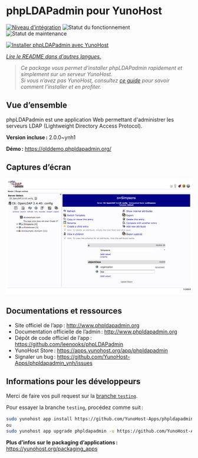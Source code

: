 <!--
Nota bene : ce README est automatiquement généré par <https://github.com/YunoHost/apps/tree/master/tools/readme_generator>
Il NE doit PAS être modifié à la main.
-->

# phpLDAPadmin pour YunoHost

[![Niveau d’intégration](https://apps.yunohost.org/badge/integration/phpldapadmin)](https://ci-apps.yunohost.org/ci/apps/phpldapadmin/)
![Statut du fonctionnement](https://apps.yunohost.org/badge/state/phpldapadmin)
![Statut de maintenance](https://apps.yunohost.org/badge/maintained/phpldapadmin)

[![Installer phpLDAPadmin avec YunoHost](https://install-app.yunohost.org/install-with-yunohost.svg)](https://install-app.yunohost.org/?app=phpldapadmin)

*[Lire le README dans d'autres langues.](./ALL_README.md)*

> *Ce package vous permet d’installer phpLDAPadmin rapidement et simplement sur un serveur YunoHost.*  
> *Si vous n’avez pas YunoHost, consultez [ce guide](https://yunohost.org/install) pour savoir comment l’installer et en profiter.*

## Vue d’ensemble

phpLDAPadmin est une application Web permettant d'administrer les serveurs LDAP (Lightweight Directory Access Protocol).

**Version incluse :** 2.0.0~ynh1

**Démo :** <https://olddemo.phpldapadmin.org/>

## Captures d’écran

![Capture d’écran de phpLDAPadmin](./doc/screenshots/screenshot.png)

## Documentations et ressources

- Site officiel de l’app : <http://www.phpldapadmin.org>
- Documentation officielle de l’admin : <http://www.phpldapadmin.org>
- Dépôt de code officiel de l’app : <https://github.com/leenooks/phpLDAPadmin>
- YunoHost Store : <https://apps.yunohost.org/app/phpldapadmin>
- Signaler un bug : <https://github.com/YunoHost-Apps/phpldapadmin_ynh/issues>

## Informations pour les développeurs

Merci de faire vos pull request sur la [branche `testing`](https://github.com/YunoHost-Apps/phpldapadmin_ynh/tree/testing).

Pour essayer la branche `testing`, procédez comme suit :

```bash
sudo yunohost app install https://github.com/YunoHost-Apps/phpldapadmin_ynh/tree/testing --debug
ou
sudo yunohost app upgrade phpldapadmin -u https://github.com/YunoHost-Apps/phpldapadmin_ynh/tree/testing --debug
```

**Plus d’infos sur le packaging d’applications :** <https://yunohost.org/packaging_apps>
